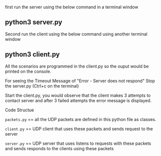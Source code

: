 
first  run the server using the below command in a terminal window

## python3 server.py

Second run the client using the below command using another terminal window

## python3 client.py

All the scenarios are programmed in the client.py so the ouput would be printed on the console.

For seeing the Timeout Message of "Error - Server does not respond"
Stop the server.py (Ctrl+c on the terminal)

Start the client.py, you would observe that the client makes 3 attempts to contact server and after 3 failed attempts the error message is displayed.



Code Structue

`packets.py` == all the UDP packets are defined in this python file as classes.

`client.py` == UDP client that uses these packets and sends request to the server

`server.py` == UDP server that uses listens to requests with these packets and sends responds to the clients using these packets


